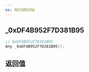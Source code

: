 ```yaml
---
ns: RECORDING
---
```

## _0xDF4B952F7D381B95

```c
// 0xDF4B952F7D381B95
Any _0xDF4B952F7D381B95();
```


## 返回值
